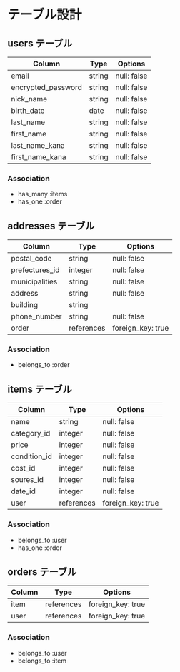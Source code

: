 # テーブル設計
## users テーブル
| Column              | Type      | Options     |
| --------            | ------    | ----------- |
| email               | string    | null: false |
| encrypted_password  | string    | null: false |
| nick_name           | string    | null: false |
| birth_date          | date      | null: false |
| last_name           | string    | null: false |
| first_name          | string    | null: false |
| last_name_kana  | string    | null: false |
| first_name_kana | string    | null: false |

### Association
- has_many :items
- has_one :order

## addresses テーブル
| Column         | Type      | Options           |
| --------       | ------    | -----------       |
| postal_code    | string    | null: false       |
| prefectures_id | integer   | null: false       |
| municipalities | string    | null: false       |
| address        | string    | null: false       |
| building       | string    |                   |
| phone_number   | string    | null: false       |
| order          | references| foreign_key: true | 
 
### Association
- belongs_to :order


## items テーブル
| Column      | Type       | Options            |
| ------      | ------     | -----------        |
| name        | string     | null: false        |
| category_id | integer    | null: false        |
| price       | integer    | null: false        |
| condition_id| integer    | null: false        |
| cost_id     | integer    | null: false        |
| soures_id   | integer    | null: false        |
| date_id     | integer    | null: false        |
| user        | references | foreign_key: true|

### Association
- belongs_to :user
- has_one :order

## orders テーブル
| Column     | Type          | Options           |
| ------     | ----------    | ----------------- |
| item       | references    | foreign_key: true |
| user       | references    | foreign_key: true |
 
### Association
 
- belongs_to :user
- belongs_to :item

